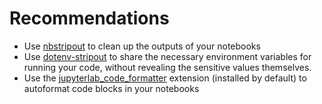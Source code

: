 # Recommendations

- Use [nbstripout](https://github.com/kynan/nbstripout) to clean up the outputs of your notebooks
- Use [dotenv-stripout](https://github.com/harrisonpim/dotenv-stripout/) to share the necessary environment variables for running your code, without revealing the sensitive values themselves.
- Use the [jupyterlab_code_formatter](https://github.com/ryantam626/jupyterlab_code_formatter) extension (installed by default) to autoformat code blocks in your notebooks
